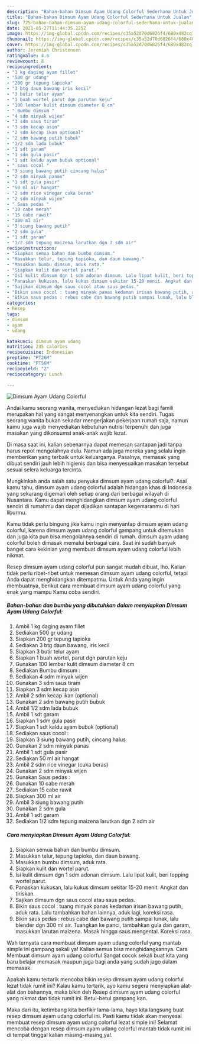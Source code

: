 ```yaml
---
description: "Bahan-bahan Dimsum Ayam Udang Colorful Sederhana Untuk Jualan"
title: "Bahan-bahan Dimsum Ayam Udang Colorful Sederhana Untuk Jualan"
slug: 725-bahan-bahan-dimsum-ayam-udang-colorful-sederhana-untuk-jualan
date: 2021-05-27T11:44:35.225Z
image: https://img-global.cpcdn.com/recipes/c35a52d70d6826f4/680x482cq70/dimsum-ayam-udang-colorful-foto-resep-utama.jpg
thumbnail: https://img-global.cpcdn.com/recipes/c35a52d70d6826f4/680x482cq70/dimsum-ayam-udang-colorful-foto-resep-utama.jpg
cover: https://img-global.cpcdn.com/recipes/c35a52d70d6826f4/680x482cq70/dimsum-ayam-udang-colorful-foto-resep-utama.jpg
author: Jeremiah Christensen
ratingvalue: 4.6
reviewcount: 8
recipeingredient:
- "1 kg daging ayam fillet"
- "500 gr udang"
- "200 gr tepung tapioka"
- "3 btg daun bawang iris kecil"
- "3 butir telur ayam"
- "1 buah wortel parut dgn parutan keju"
- "100 lembar kulit dimsum diameter 8 cm"
- " Bumbu dimsum "
- "4 sdm minyak wijen"
- "3 sdm saus tiram"
- "3 sdm kecap asin"
- "2 sdm kecap ikan optional"
- "2 sdm bawang putih bubuk"
- "1/2 sdm lada bubuk"
- "1 sdt garam"
- "1 sdm gula pasir"
- "1 sdt kaldu ayam bubuk optional"
- " saus cocol "
- "3 siung bawang putih cincang halus"
- "2 sdm minyak panas"
- "1 sdt gula pasir"
- "50 ml air hangat"
- "2 sdm rice vinegar cuka beras"
- "2 sdm minyak wijen"
- " Saus pedas "
- "10 cabe merah"
- "15 cabe rawit"
- "300 ml air"
- "3 siung bawang putih"
- "2 sdm gula"
- "1 sdt garam"
- "1/2 sdm tepung maizena larutkan dgn 2 sdm air"
recipeinstructions:
- "Siapkan semua bahan dan bumbu dimsum."
- "Masukkan telur, tepung tapioka, dan daun bawang."
- "Masukkan bumbu dimsum, aduk rata."
- "Siapkan kulit dan wortel parut."
- "Isi kulit dimsum dgn 1 sdm adonan dimsum. Lalu lipat kulit, beri topping wortel parut."
- "Panaskan kukusan, lalu kukus dimsum sekitar 15-20 menit. Angkat dan tiriskan."
- "Sajikan dimsum dgn saus cocol atau saus pedas."
- "Bikin saus cocol : tuang minyak panas kedaman irisan bawang putih, aduk rata. Lalu tambahkan bahan lainnya, aduk lagi, koreksi rasa."
- "Bikin saus pedas : rebus cabe dan bawang putih sampai lunak, lalu blender dgn 300 ml air. Tuangkan ke panci, tambahkan gula dan garam, masukkan larutan maizena. Masak hingga saus mengental. Koreksi rasa."
categories:
- Resep
tags:
- dimsum
- ayam
- udang

katakunci: dimsum ayam udang 
nutrition: 235 calories
recipecuisine: Indonesian
preptime: "PT26M"
cooktime: "PT56M"
recipeyield: "2"
recipecategory: Lunch

---
```



![Dimsum Ayam Udang Colorful](https://img-global.cpcdn.com/recipes/c35a52d70d6826f4/680x482cq70/dimsum-ayam-udang-colorful-foto-resep-utama.jpg)

Andai kamu seorang wanita, menyediakan hidangan lezat bagi famili merupakan hal yang sangat menyenangkan untuk kita sendiri. Tugas seorang  wanita bukan sekadar mengerjakan pekerjaan rumah saja, namun kamu juga wajib menyediakan kebutuhan nutrisi terpenuhi dan juga masakan yang dikonsumsi anak-anak wajib lezat.

Di masa  saat ini, kalian sebenarnya dapat memesan santapan jadi tanpa harus repot mengolahnya dulu. Namun ada juga mereka yang selalu ingin memberikan yang terbaik untuk keluarganya. Pasalnya, memasak yang dibuat sendiri jauh lebih higienis dan bisa menyesuaikan masakan tersebut sesuai selera keluarga tercinta. 



Mungkinkah anda salah satu penyuka dimsum ayam udang colorful?. Asal kamu tahu, dimsum ayam udang colorful adalah hidangan khas di Indonesia yang sekarang digemari oleh setiap orang dari berbagai wilayah di Nusantara. Kamu dapat menghidangkan dimsum ayam udang colorful sendiri di rumahmu dan dapat dijadikan santapan kegemaranmu di hari liburmu.

Kamu tidak perlu bingung jika kamu ingin menyantap dimsum ayam udang colorful, karena dimsum ayam udang colorful gampang untuk ditemukan dan juga kita pun bisa mengolahnya sendiri di rumah. dimsum ayam udang colorful boleh dimasak memalui berbagai cara. Saat ini sudah banyak banget cara kekinian yang membuat dimsum ayam udang colorful lebih nikmat.

Resep dimsum ayam udang colorful pun sangat mudah dibuat, lho. Kalian tidak perlu ribet-ribet untuk memesan dimsum ayam udang colorful, tetapi Anda dapat menghidangkan ditempatmu. Untuk Anda yang ingin membuatnya, berikut cara membuat dimsum ayam udang colorful yang enak yang mampu Kamu coba sendiri.

<!--inarticleads1-->

##### Bahan-bahan dan bumbu yang dibutuhkan dalam menyiapkan Dimsum Ayam Udang Colorful:

1. Ambil 1 kg daging ayam fillet
1. Sediakan 500 gr udang
1. Siapkan 200 gr tepung tapioka
1. Sediakan 3 btg daun bawang, iris kecil
1. Siapkan 3 butir telur ayam
1. Siapkan 1 buah wortel, parut dgn parutan keju
1. Gunakan 100 lembar kulit dimsum diameter 8 cm
1. Sediakan  Bumbu dimsum :
1. Sediakan 4 sdm minyak wijen
1. Gunakan 3 sdm saus tiram
1. Siapkan 3 sdm kecap asin
1. Ambil 2 sdm kecap ikan (optional)
1. Gunakan 2 sdm bawang putih bubuk
1. Ambil 1/2 sdm lada bubuk
1. Ambil 1 sdt garam
1. Siapkan 1 sdm gula pasir
1. Siapkan 1 sdt kaldu ayam bubuk (optional)
1. Sediakan  saus cocol :
1. Siapkan 3 siung bawang putih, cincang halus
1. Gunakan 2 sdm minyak panas
1. Ambil 1 sdt gula pasir
1. Sediakan 50 ml air hangat
1. Ambil 2 sdm rice vinegar (cuka beras)
1. Gunakan 2 sdm minyak wijen
1. Gunakan  Saus pedas :
1. Gunakan 10 cabe merah
1. Sediakan 15 cabe rawit
1. Siapkan 300 ml air
1. Ambil 3 siung bawang putih
1. Gunakan 2 sdm gula
1. Ambil 1 sdt garam
1. Sediakan 1/2 sdm tepung maizena larutkan dgn 2 sdm air




<!--inarticleads2-->

##### Cara menyiapkan Dimsum Ayam Udang Colorful:

1. Siapkan semua bahan dan bumbu dimsum.
1. Masukkan telur, tepung tapioka, dan daun bawang.
1. Masukkan bumbu dimsum, aduk rata.
1. Siapkan kulit dan wortel parut.
1. Isi kulit dimsum dgn 1 sdm adonan dimsum. Lalu lipat kulit, beri topping wortel parut.
1. Panaskan kukusan, lalu kukus dimsum sekitar 15-20 menit. Angkat dan tiriskan.
1. Sajikan dimsum dgn saus cocol atau saus pedas.
1. Bikin saus cocol : tuang minyak panas kedaman irisan bawang putih, aduk rata. Lalu tambahkan bahan lainnya, aduk lagi, koreksi rasa.
1. Bikin saus pedas : rebus cabe dan bawang putih sampai lunak, lalu blender dgn 300 ml air. Tuangkan ke panci, tambahkan gula dan garam, masukkan larutan maizena. Masak hingga saus mengental. Koreksi rasa.




Wah ternyata cara membuat dimsum ayam udang colorful yang mantab simple ini gampang sekali ya! Kalian semua bisa menghidangkannya. Cara Membuat dimsum ayam udang colorful Sangat cocok sekali buat kita yang baru belajar memasak maupun juga bagi anda yang sudah jago dalam memasak.

Apakah kamu tertarik mencoba bikin resep dimsum ayam udang colorful lezat tidak rumit ini? Kalau kamu tertarik, ayo kamu segera menyiapkan alat-alat dan bahannya, maka bikin deh Resep dimsum ayam udang colorful yang nikmat dan tidak rumit ini. Betul-betul gampang kan. 

Maka dari itu, ketimbang kita berfikir lama-lama, hayo kita langsung buat resep dimsum ayam udang colorful ini. Pasti kamu tiidak akan menyesal membuat resep dimsum ayam udang colorful lezat simple ini! Selamat mencoba dengan resep dimsum ayam udang colorful mantab tidak rumit ini di tempat tinggal kalian masing-masing,ya!.

